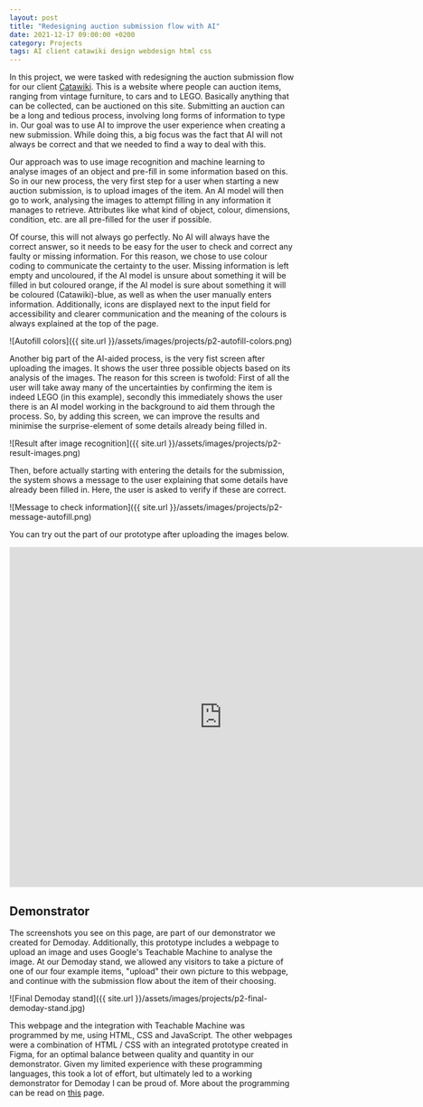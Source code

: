 ```yaml
---
layout: post
title: "Redesigning auction submission flow with AI"
date: 2021-12-17 09:00:00 +0200
category: Projects
tags: AI client catawiki design webdesign html css
---
```


In this project, we were tasked with redesigning the auction submission flow for our client [Catawiki](https://catawiki.com). This is a website where people can auction items, ranging from vintage furniture, to cars and to LEGO. Basically anything that can be collected, can be auctioned on this site. Submitting an auction can be a long and tedious process, involving long forms of information to type in. Our goal was to use AI to improve the user experience when creating a new submission. While doing this, a big focus was the fact that AI will not always be correct and that we needed to find a way to deal with this.

Our approach was to use image recognition and machine learning to analyse images of an object and pre-fill in some information based on this. So in our new process, the very first step for a user when starting a new auction submission, is to upload images of the item. An AI model will then go to work, analysing the images to attempt filling in any information it manages to retrieve. Attributes like what kind of object, colour, dimensions, condition, etc. are all pre-filled for the user if possible. 

Of course, this will not always go perfectly. No AI will always have the correct answer, so it needs to be easy for the user to check and correct any faulty or missing information. For this reason, we chose to use colour coding to communicate the certainty to the user. Missing information is left empty and uncoloured, if the AI model is unsure about something it will be filled in but coloured orange, if the AI model is sure about something it will be coloured (Catawiki)-blue, as well as when the user manually enters information. Additionally, icons are displayed next to the input field for accessibility and clearer communication and the meaning of the colours is always explained at the top of the page.

![Autofill colors]({{ site.url }}/assets/images/projects/p2-autofill-colors.png)

Another big part of the AI-aided process, is the very fist screen after uploading the images. It shows the user three possible objects based on its analysis of the images. The reason for this screen is twofold: First of all the user will take away many of the uncertainties by confirming the item is indeed LEGO (in this example), secondly this immediately shows the user there is an AI model working in the background to aid them through the process. So, by adding this screen, we can improve the results and minimise the surprise-element of some details already being filled in.

![Result after image recognition]({{ site.url }}/assets/images/projects/p2-result-images.png)

Then, before actually starting with entering the details for the submission, the system shows a message to the user explaining that some details have already been filled in. Here, the user is asked to verify if these are correct.

![Message to check information]({{ site.url }}/assets/images/projects/p2-message-autofill.png)

You can try out the part of our prototype after uploading the images below.

<iframe style="border: 1px solid rgba(0, 0, 0, 0.1);" width="750" height="600" src="https://www.figma.com/embed?embed_host=share&url=https%3A%2F%2Fwww.figma.com%2Fproto%2FHJozdTgh71x8MeeIPjL1x5%2FProject-2---Catawiki%3Fnode-id%3D959%253A2183%26starting-point-node-id%3D959%253A2181%26scaling%3Dscale-down-width" allowfullscreen></iframe>

## Demonstrator
The screenshots you see on this page, are part of our demonstrator we created for Demoday. Additionally, this prototype includes a webpage to upload an image and uses Google's Teachable Machine to analyse the image. At our Demoday stand, we allowed any visitors to take a picture of one of our four example items, "upload" their own picture to this webpage, and continue with the submission flow about the item of their choosing.

![Final Demoday stand]({{ site.url }}/assets/images/projects/p2-final-demoday-stand.jpg)

This webpage and the integration with Teachable Machine was programmed by me, using HTML, CSS and JavaScript. The other webpages were a combination of HTML / CSS with an integrated prototype created in Figma, for an optimal balance between quality and quantity in our demonstrator. Given my limited experience with these programming languages, this took a lot of effort, but ultimately led to a working demonstrator for Demoday I can be proud of. More about the programming can be read on [this](https://portfolio.jochem.tk/skills/2022/12/06/programming-experience.html#:~:text=multifunctional%20programming%20language.-,Project%202%3A%20Design,-In%20this%20client) page.
